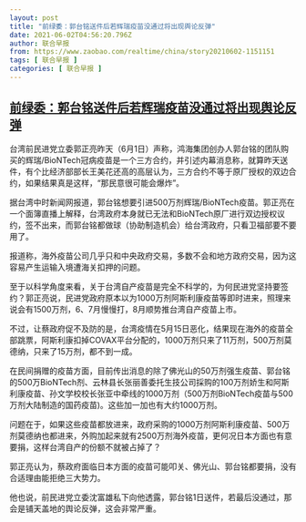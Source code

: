 ```yaml
---
layout: post
title: "前绿委：郭台铭送件后若辉瑞疫苗没通过将出现舆论反弹"
date: 2021-06-02T04:56:20.796Z
author: 联合早报
from: https://www.zaobao.com/realtime/china/story20210602-1151151
tags: [ 联合早报 ]
categories: [ 联合早报 ]
---
```

<!--1622662200000-->
[前绿委：郭台铭送件后若辉瑞疫苗没通过将出现舆论反弹](https://www.zaobao.com/realtime/china/story20210602-1151151)
------

<div>
<p>台湾前民进党立委郭正亮昨天（6月1日）声称，鸿海集团创办人郭台铭的团队购买的辉瑞/BioNTech冠病疫苗是一个三方合约，并引述内幕消息称，就算昨天送件，有个比经济部部长王美花还高的高层认为，三方合约不等于原厂授权的双边合约，如果结果真是这样，“那民意很可能会爆炸”。</p><p>据台湾中时新闻网报道，郭台铭想要引进500万剂辉瑞/BioNTech疫苗。郭正亮在一个面簿直播上解释，台湾政府本身就已无法和BioNTech原厂进行双边授权议约，签不出来，而郭台铭都做球（协助制造机会）给台湾政府，只看卫福部要不要用了。</p><p>报道称，海外疫苗公司几乎只和中央政府交易，多数不会和地方政府交易，因为这容易产生运输入境遭海关扣押的问题。</p><section id="imu"><div id="dfp-ad-imu1">        </div></section><p>至于以科学角度来看，关于台湾自产疫苗是完全不科学的，为何民进党坚持要签约？郭正亮说，民进党政府原本以为1000万剂阿斯利康疫苗等即时进来，照理来说会有1500万剂，6、7月慢慢打，8月顺势推台湾自产疫苗上市。</p><p>不过，让蔡政府促不及防的是，台湾疫情在5月15日恶化，结果现在海外的疫苗全部跳票，阿斯利康扣掉COVAX平台分配的，1000万剂只来了11万剂，500万剂莫德纳，只来了15万剂，都不到一成。</p><p>在民间捐赠的疫苗方面，目前传出消息的除了佛光山的50万剂强生疫苗、郭台铭的500万BioNTech剂、云林县长张丽善委托生技公司採购的100万剂娇生和阿斯利康疫苗、孙文学校校长张亚中牵线的1000万剂（500万剂BioNTech疫苗与500万剂大陆制造的国药疫苗)。这些加一加也有大约1000万剂。</p><p>问题在于，如果这些疫苗都放进来，政府采购的1000万剂阿斯利康疫苗、500万剂莫德纳也都进来，外购加起来就有2500万剂海外疫苗，更何况日本方面也有意要捐，这样台湾自产的份额不就被占掉了？</p><div id="innity-in-post"></div><div id="dfp-ad-midarticlespecial">        </div><p>郭正亮认为，蔡政府面临日本方面的疫苗可能叩关、佛光山、郭台铭都要捐，没有合适理由能拒绝三大势力。</p><p>他也说，前民进党立委沈富雄私下向他透露，郭台铭1日送件，若最后没通过，那会是铺天盖地的舆论反弹，这会非常严重。</p>
</div>
